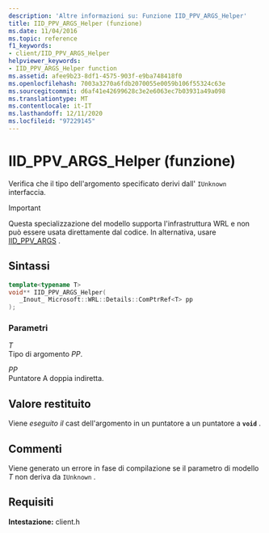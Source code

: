 ```yaml
---
description: 'Altre informazioni su: Funzione IID_PPV_ARGS_Helper'
title: IID_PPV_ARGS_Helper (funzione)
ms.date: 11/04/2016
ms.topic: reference
f1_keywords:
- client/IID_PPV_ARGS_Helper
helpviewer_keywords:
- IID_PPV_ARGS_Helper function
ms.assetid: afee9b23-8df1-4575-903f-e9ba748418f0
ms.openlocfilehash: 7003a3270a6fdb2070055e0059b106f55324c63e
ms.sourcegitcommit: d6af41e42699628c3e2e6063ec7b03931a49a098
ms.translationtype: MT
ms.contentlocale: it-IT
ms.lasthandoff: 12/11/2020
ms.locfileid: "97229145"
---
```

# <a name="iid_ppv_args_helper-function"></a>IID_PPV_ARGS_Helper (funzione)

Verifica che il tipo dell'argomento specificato derivi dall' `IUnknown` interfaccia.

> [!IMPORTANT]
> Questa specializzazione del modello supporta l'infrastruttura WRL e non può essere usata direttamente dal codice. In alternativa, usare [IID_PPV_ARGS](/windows/win32/api/combaseapi/nf-combaseapi-iid_ppv_args) .

## <a name="syntax"></a>Sintassi

```cpp
template<typename T>
void** IID_PPV_ARGS_Helper(
   _Inout_ Microsoft::WRL::Details::ComPtrRef<T> pp
);
```

### <a name="parameters"></a>Parametri

*T*<br/>
Tipo di argomento *PP*.

*PP*<br/>
Puntatore A doppia indiretta.

## <a name="return-value"></a>Valore restituito

Viene *eseguito il* cast dell'argomento in un puntatore a un puntatore a **`void`** .

## <a name="remarks"></a>Commenti

Viene generato un errore in fase di compilazione se il parametro di modello *T* non deriva da `IUnknown` .

## <a name="requirements"></a>Requisiti

**Intestazione:** client.h
